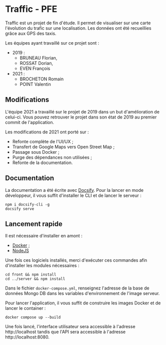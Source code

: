 # Traffic - PFE

Traffic est un projet de fin d'étude. Il permet de visualiser sur une carte l'évolution du trafic sur une localisation. Les données ont été recueillies grâce aux GPS des taxis.

Les équipes ayant travaillé sur ce projet sont :
* 2019 : 
    * BRUNEAU Florian, 
    * ROSSAT Dorian, 
    * EVEN François
* 2021 : 
    * BROCHETON Romain
    * POINT Valentin 

## Modifications

L'équipe 2021 a travaillé sur le projet de 2019 dans un but d'amélioration de celui-ci. Vous pouvez retrouver le projet dans son état de 2019 au premier commit de l'application.

Les modifications de 2021 ont porté sur :
* Refonte complète de l'UI/UX ;
* Transfert de Google Maps vers Open Street Map ;
* Passage sous Docker ;
* Purge des dépendances non utilisées ;
* Refonte de la documentation.

## Documentation
La documentation a été écrite avec [Docsify](https://docsify.js.org/). Pour la lancer en mode développeur, il vous suffit d'installer le CLI et de lancer le serveur : 
```
npm i docsify-cli -g
docsify serve
```

## Lancement rapide
Il est nécessaire d'installer en amont :
* [Docker](https://www.docker.com/) ;
* [NodeJS](https://nodejs.org/en/download/)

Une fois ces logiciels installés, merci d'exécuter ces commandes afin d'installer les modules nécessaires :
```
cd front && npm install
cd ../server && npm install
```

Dans le fichier `docker-compose.yml`, renseignez l'adresse de la base de données Mongo DB dans les variables d'environnement de l'image serveur.

Pour lancer l'application, il vous suffit de construire les images Docker et de lancer le container :
```
docker compose up --build
```

Une fois lancé, l'interface utilisateur sera accessible à l'adresse http://localhost tandis que l'API sera accessible à l'adresse http://localhost:8080.